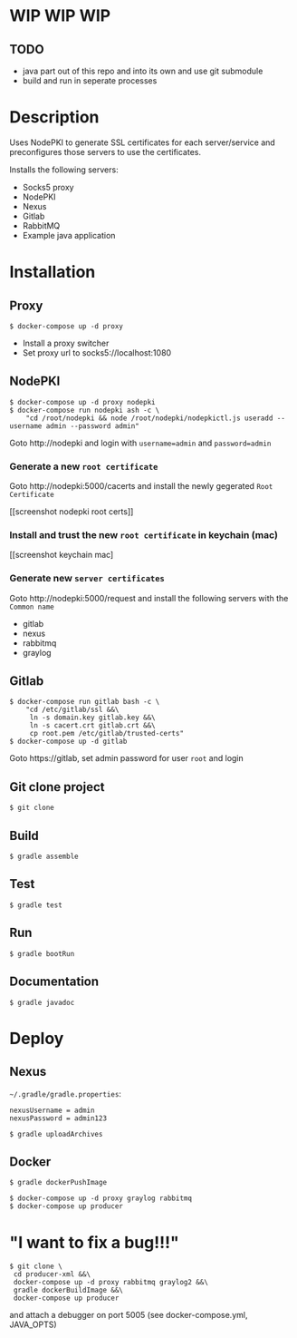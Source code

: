 # WIP WIP WIP 

## TODO 
 * java part out of this repo and into its own and use git submodule
 * build and run in seperate processes

# Description 

Uses NodePKI to generate SSL certificates for each server/service and preconfigures those servers to use the certificates. 

Installs the following servers:
 * Socks5 proxy
 * NodePKI
 * Nexus
 * Gitlab
 * RabbitMQ
 * Example java application

# Installation

## Proxy

```
$ docker-compose up -d proxy
```

 * Install a proxy switcher
 * Set proxy url to socks5://localhost:1080

## NodePKI

```
$ docker-compose up -d proxy nodepki
$ docker-compose run nodepki ash -c \
    "cd /root/nodepki && node /root/nodepki/nodepkictl.js useradd --username admin --password admin"
```

Goto http://nodepki and login with `username=admin` and `password=admin`

### Generate a new `root certificate`

Goto http://nodepki:5000/cacerts and install the newly gegerated `Root Certificate` 

[[screenshot nodepki root certs]]

### Install and trust the new `root certificate` in keychain (mac)

[[screenshot keychain mac]

### Generate new `server certificates`

Goto http://nodepki:5000/request and install the following servers with the `Common name`

   * gitlab
   * nexus
   * rabbitmq
   * graylog

## Gitlab

```
$ docker-compose run gitlab bash -c \
    "cd /etc/gitlab/ssl &&\ 
     ln -s domain.key gitlab.key &&\
     ln -s cacert.crt gitlab.crt &&\
     cp root.pem /etc/gitlab/trusted-certs"
$ docker-compose up -d gitlab
```

Goto https://gitlab, set admin password for user `root` and login 


## Git clone project 

```
$ git clone
```

## Build
```
$ gradle assemble
```

## Test
```
$ gradle test
```

## Run
```
$ gradle bootRun
```

## Documentation
```
$ gradle javadoc
```

# Deploy

## Nexus

`~/.gradle/gradle.properties`:

```
nexusUsername = admin
nexusPassword = admin123
```

```
$ gradle uploadArchives
```

## Docker

```
$ gradle dockerPushImage
```

```
$ docker-compose up -d proxy graylog rabbitmq
$ docker-compose up producer
```

# "I want to fix a bug!!!"

```
$ git clone \
 cd producer-xml &&\
 docker-compose up -d proxy rabbitmq graylog2 &&\
 gradle dockerBuildImage &&\
 docker-compose up producer
```

and attach a debugger on port 5005 (see docker-compose.yml, JAVA_OPTS)
